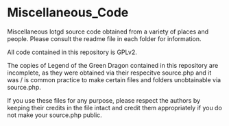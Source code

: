 # Miscellaneous_Code
Miscellaneous lotgd source code obtained from a variety of places and people. Please consult the readme file in each folder for information.

All code contained in this repository is GPLv2.

The copies of Legend of the Green Dragon contained in this repository are incomplete, as they were obtained via their respecitve source.php and it was / is common practice to make certain files and folders unobtainable via source.php.

If you use these files for any purpose, please respect the authors by keeping their credits in the file intact and credit them appropriately if you do not make your source.php public.
